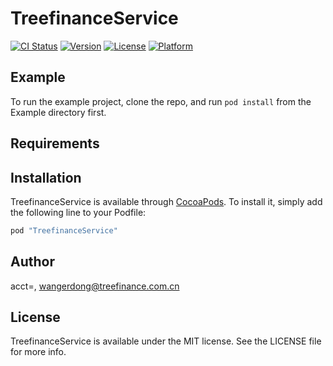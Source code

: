 # TreefinanceService

[![CI Status](http://img.shields.io/travis/acct<blob>=<NULL>/TreefinanceService.svg?style=flat)](https://travis-ci.org/acct<blob>=<NULL>/TreefinanceService)
[![Version](https://img.shields.io/cocoapods/v/TreefinanceService.svg?style=flat)](http://cocoapods.org/pods/TreefinanceService)
[![License](https://img.shields.io/cocoapods/l/TreefinanceService.svg?style=flat)](http://cocoapods.org/pods/TreefinanceService)
[![Platform](https://img.shields.io/cocoapods/p/TreefinanceService.svg?style=flat)](http://cocoapods.org/pods/TreefinanceService)

## Example

To run the example project, clone the repo, and run `pod install` from the Example directory first.

## Requirements

## Installation

TreefinanceService is available through [CocoaPods](http://cocoapods.org). To install
it, simply add the following line to your Podfile:

```ruby
pod "TreefinanceService"
```

## Author

acct<blob>=<NULL>, wangerdong@treefinance.com.cn

## License

TreefinanceService is available under the MIT license. See the LICENSE file for more info.
